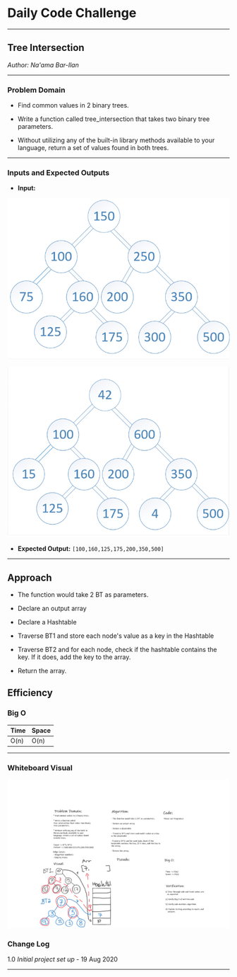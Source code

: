# Daily Code Challenge

---

## Tree Intersection
*Author: Na'ama Bar-Ilan*

---

### Problem Domain

* Find common values in 2 binary trees.

* Write a function called tree_intersection that takes two binary tree parameters.

* Without utilizing any of the built-in library methods available to your language, return a set of values found in both trees.

---

### Inputs and Expected Outputs

* **Input:** 

![InputImage 1](https://github.com/NaamaBarIlan/data-structures-and-algorithms/blob/master/Assets/BT1.png)


![InputImage 2](https://github.com/NaamaBarIlan/data-structures-and-algorithms/blob/master/Assets/BT2.png)


* **Expected Output:**
`[100,160,125,175,200,350,500]`

---

## Approach

- The function would take 2 BT as parameters.

- Declare an output array

- Declare a Hashtable

- Traverse BT1 and store each node's value as a key in the Hashtable

- Traverse BT2 and for each node, check if the hashtable contains the key. If it does, add the key to the array. 

- Return the array. 

## Efficiency


### Big O


| Time | Space |
| :----------- | :----------- |
| O(n) | O(n) |

---


### Whiteboard Visual

![Image 1](https://github.com/NaamaBarIlan/data-structures-and-algorithms/blob/master/Assets/CC32.png)



### Change Log


1.0 *Initial project set up* - 19 Aug 2020  

---
